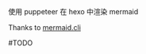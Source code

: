 使用 puppeteer 在 hexo 中渲染 mermaid

Thanks to [mermaid.cli](https://github.com/mermaidjs/mermaid.cli)

#TODO